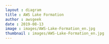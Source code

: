 ```yaml
---
layout : diagram
title : AWS Lake Formation
author : awsgeek
date : 2019-08-13
image : images/AWS-Lake-Formation_en.jpg
thumbnail : images/AWS-Lake-Formation_en.jpg
---
```

